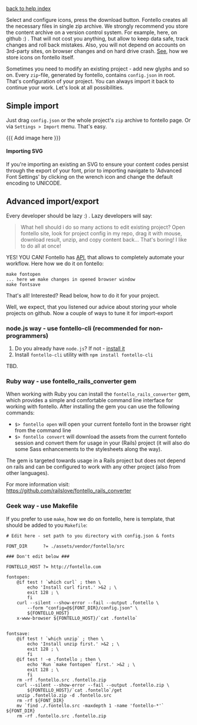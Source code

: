 [back to help index](Help)

Select and configure icons, press the download button. Fontello creates all the necessary files in single zip archive. We strongly recommend you store the content archive on a version control system. For example, here, on github :) . That will not cost you anything, but allow to keep data safe, track changes and roll back mistakes. Also, you will not depend on accounts on 3rd-party sites, on browser changes and on hard drive crash. [See](https://github.com/fontello/fontello/tree/master/assets/icons/src), how we store icons on fontello itself.

Sometimes you need to modify an existing project - add new glyphs and so on. Every `zip`-file, generated by fontello, contains `config.json` in root. That's configuration of your project. You can always import it back to continue your work. Let's look at all possibilities.

## Simple import

Just drag `config.json` or the whole project's `zip` archive to fontello page. Or via `Settings > Import` menu. That's easy.

{{{ Add image here }}}

#### Importing SVG

If you're importing an existing an SVG to ensure your content codes persist through the export of your font, prior to importing navigate to 'Advanced Font Settings' by clicking on the wrench icon and change the default encoding to UNICODE. 

## Advanced import/export

Every developer should be lazy :) . Lazy developers will say:

> What hell should i do so many actions to edit existing project? Open fontello site, look for project config in my repo, drag it with mouse, download result, unzip, and copy content back... That's boring! I like to do all at once!

YES! YOU CAN! Fontello has [API](https://github.com/fontello/fontello#developers-api), that allows to completely automate your workflow. Here how we do it on fontello:

```
make fontopen
... here we make changes in opened browser window
make fontsave
```

That's all! Interested? Read below, how to do it for your project.

Well, we expect, that you listened our advice about storing your whole projects on github. Now a couple of ways to tune it for import-export


### node.js way - use fontello-cli (recommended for non-programmers)

1. Do you already have `node.js`? If not - [install it](http://nodejs.org/)
2. Install `fontello-cli` utility with `npm install fontello-cli`

TBD.


### Ruby way - use fontello_rails_converter gem

When working with Ruby you can install the `fontello_rails_converter` gem, which provides a simple and comfortable command line interface for working with fontello.  After installing the gem you can use the following commands:

* `$> fontello open` will open your current fontello font in the browser right from the command line
* `$> fontello convert` will download the assets from the current fontello session and convert them for usage in your (Rails) project (it will also do some Sass enhancements to the stylesheets along the way).

The gem is targeted towards usage in a Rails project but does not depend on rails and can be configured to work with any other project (also from other languages).

For more information visit: https://github.com/railslove/fontello_rails_converter


### Geek way - use Makefile

If you prefer to use `make`, how we do on fontello, here is template, that should be added to you `Makefile`:

``` make
# Edit here - set path to you directory with config.json & fonts

FONT_DIR      ?= ./assets/vendor/fontello/src

### Don't edit below ###

FONTELLO_HOST ?= http://fontello.com

fontopen:
	@if test ! `which curl` ; then \
		echo 'Install curl first.' >&2 ; \
		exit 128 ; \
		fi
	curl --silent --show-error --fail --output .fontello \
		--form "config=@${FONT_DIR}/config.json" \
		${FONTELLO_HOST}
	x-www-browser ${FONTELLO_HOST}/`cat .fontello`


fontsave:
	@if test ! `which unzip` ; then \
		echo 'Install unzip first.' >&2 ; \
		exit 128 ; \
		fi
	@if test ! -e .fontello ; then \
		echo 'Run `make fontopen` first.' >&2 ; \
		exit 128 ; \
		fi
	rm -rf .fontello.src .fontello.zip
	curl --silent --show-error --fail --output .fontello.zip \
		${FONTELLO_HOST}/`cat .fontello`/get
	unzip .fontello.zip -d .fontello.src
	rm -rf ${FONT_DIR}
	mv `find ./.fontello.src -maxdepth 1 -name 'fontello-*'` ${FONT_DIR}
	rm -rf .fontello.src .fontello.zip
```